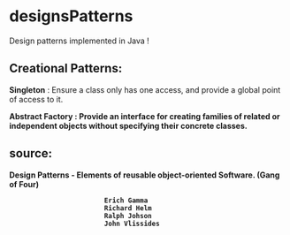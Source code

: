 # designsPatterns
Design patterns implemented in Java ! 

## Creational Patterns:

<strong>Singleton</strong> : Ensure a class only has one access, and provide a global point of access to it.

<strong>Abstract Factory<strong> : Provide an interface for creating families of related or independent objects without specifying their concrete classes. 

## source:
Design Patterns - Elements of reusable object-oriented Software. (Gang of Four)
		
							Erich Gamma
							Richard Helm
							Ralph Johson
							John Vlissides
